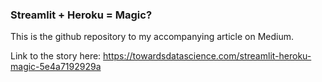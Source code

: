 ### Streamlit + Heroku = Magic?

This is the github repository to my accompanying article on Medium.

Link to the story here: https://towardsdatascience.com/streamlit-heroku-magic-5e4a7192929a
